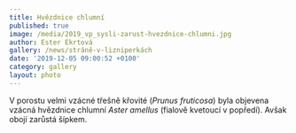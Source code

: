 ```yaml
---
title: Hvězdnice chlumní
published: true
image: /media/2019_vp_sysli-zarust-hvezdnice-chlumni.jpg
author: Ester Ekrtová
gallery: /news/stráně-v-lizniperkách
date: '2019-12-05 09:00:52 +0100'
category: gallery
layout: photo
---
```

V porostu velmi vzácné třešně křovité (_Prunus fruticosa_) byla objevena vzácná hvězdnice chlumní _Aster amellus_ (fialově kvetoucí v popředí). Avšak obojí zarůstá šípkem.
